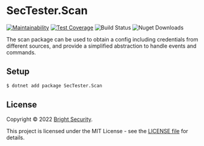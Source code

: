# SecTester.Scan

[![Maintainability](https://api.codeclimate.com/v1/badges/c92a6cb490b75c55133a/maintainability)](https://codeclimate.com/github/NeuraLegion/sectester-net/maintainability)
[![Test Coverage](https://api.codeclimate.com/v1/badges/c92a6cb490b75c55133a/test_coverage)](https://codeclimate.com/github/NeuraLegion/sectester-net/test_coverage)
![Build Status](https://github.com/NeuraLegion/sectester-net/actions/workflows/coverage.yml/badge.svg?branch=master&event=push)
![Nuget Downloads](https://img.shields.io/nuget/dt/SecTester.Scan)

The scan package can be used to obtain a config including credentials from different sources, and provide a simplified
abstraction to handle events and commands.

## Setup

```bash
$ dotnet add package SecTester.Scan
```

## License

Copyright © 2022 [Bright Security](https://brightsec.com/).

This project is licensed under the MIT License - see the [LICENSE file](LICENSE) for details.
